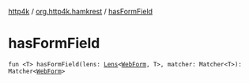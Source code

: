[http4k](../index.md) / [org.http4k.hamkrest](index.md) / [hasFormField](./has-form-field.md)

# hasFormField

`fun <T> hasFormField(lens: `[`Lens`](../org.http4k.lens/-lens/index.md)`<`[`WebForm`](../org.http4k.lens/-web-form/index.md)`, T>, matcher: Matcher<T>): Matcher<`[`WebForm`](../org.http4k.lens/-web-form/index.md)`>`